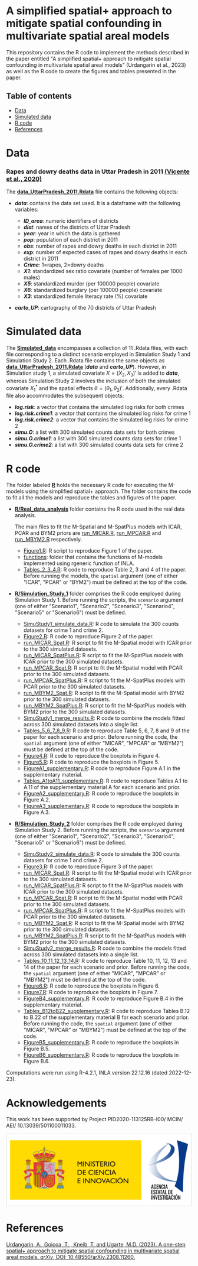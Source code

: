 # A simplified spatial+ approach to mitigate spatial confounding in multivariate spatial areal models
This repository contains the R code to implement the methods described in the paper entitled "A simplified spatial+ approach to mitigate spatial confounding in multivariate spatial areal models" (Urdangarin et al., 2023) as well as the R code to create the figures and tables presented in the paper.


## Table of contents

- [Data](#Data)
- [Simulated data](#SimulatedData)
- [R code](#R-code)
- [References](#References)


# Data
### Rapes and dowry deaths data in Uttar Pradesh in 2011 [(Vicente et al., 2020)](https://rss.onlinelibrary.wiley.com/doi/10.1111/rssa.12545)

The [**data_UttarPradesh_2011.Rdata**](https://github.com/spatialstatisticsupna/Multivariate_confounding/blob/main/Data/data_UttarPradesh_2011.Rdata) file contains the following objects:
  - **_data_**: contains the data set used. It is a dataframe with the following variables:
    - **_ID_area_**: numeric identifiers of districts
    - **_dist_**: names of the districts of Uttar Pradesh
    - **_year_**: year in which the data is gathered
    - **_pop_**: population of each district in 2011
    - **_obs_**: number of rapes and dowry deaths in each district in 2011
    - **_exp_**: number of expected cases of rapes and dowry deaths in each district in 2011
    - **_Crime_**: 1=rapes, 2=dowry deaths
    - **_X1_**: standardized sex ratio covariate (number of females per 1000 males)
    - **_X5_**: standardized murder (per 100000 people) covariate 
    - **_X6_**: standardized burglary (per 100000 people) covariate 
    - **_X3_**: standardized female literacy rate (%) covariate

  - **_carto_UP_**: cartography of the 70 districts of Uttar Pradesh



# Simulated data
The [**Simulated_data**](https://github.com/spatialstatisticsupna/Multivariate_confounding/tree/main/Simulated_data) encompasses a collection of 11 .Rdata files, with each file corresponding to a distinct scenario employed in Simulation Study 1 and Simulation Study 2. Each .Rdata file contains the same objects as [**data_UttarPradesh_2011.Rdata**](https://github.com/spatialstatisticsupna/Multivariate_confounding/blob/main/Data/data_UttarPradesh_2011.Rdata) (**_data_** and **_carto_UP_**). However, in Simulation study 1, a simulated covariate $X=(X_2, X_3)'$ is added to **_data_**, whereas Simulation Study 2 involves the inclusion of both the simulated covariate $X_1^{*}$ and the spatial effects $\theta=(\theta_1, \theta_2)'$. Additionally, every .Rdata file also accommodates the subsequent objects:
- **_log.risk_**: a vector that contains the simulated log risks for both crimes
- **_log.risk.crime1_**: a vector that contains the simulated log risks for crime 1
- **_log.risk.crime2_**: a vector that contains the simulated log risks for crime 2
- **_simu.O_**: a list with 300 simulated counts data sets for both crimes
- **_simu.O.crime1_**: a list with 300 simulated counts data sets for crime 1
- **_simu.O.crime2_**: a list with 300 simulated counts data sets for crime 2


# R code

The folder labeled [**R**](https://github.com/spatialstatisticsupna/Multivariate_confounding/tree/main/R) holds the necessary R code for executing the M-models using the simplified spatial+ approach. The folder contains the code to fit all the models and reproduce the tables and figures of the paper. 

- [**R/Real_data_analysis**](https://github.com/spatialstatisticsupna/Multivariate_confounding/tree/main/R/Real_data_analysis) folder contains the R code used in the real data analysis.
  
  The main files to fit the M-Spatial and M-SpatPlus models with ICAR, PCAR and BYM2 priors are [run_MICAR.R](https://github.com/spatialstatisticsupna/Multivariate_confounding/blob/main/R/Real_data_analysis/run_MICAR.R), [run_MPCAR.R](https://github.com/spatialstatisticsupna/Multivariate_confounding/blob/main/R/Real_data_analysis/run_MPCAR.R) and [run_MBYM2.R](https://github.com/spatialstatisticsupna/Multivariate_confounding/blob/main/R/Real_data_analysis/run_MBYM2.R) respectively.
  - [Figure1.R](https://github.com/spatialstatisticsupna/Multivariate_confounding/blob/main/R/Real_data_analysis/Figure1.R): R script to reproduce Figure 1 of the paper.
  - [functions](https://github.com/spatialstatisticsupna/Multivariate_confounding/tree/main/R/Real_data_analysis/functions): folder that contains the functions of M-models implemented using rgeneric function of INLA.
  - [Tables_2_3_4.R](https://github.com/spatialstatisticsupna/Multivariate_confounding/blob/main/R/Real_data_analysis/Tables_2_3_4.R): R code to reproduce Table 2, 3 and 4 of the paper. Before running the models, the `spatial` argument (one of either "ICAR", "PCAR" or "BYM2") must be defined at the top of the code.
 
- [**R/Simulation_Study_1**](https://github.com/spatialstatisticsupna/Multivariate_confounding/tree/main/R/Simulation_study_1) folder comprises the R code employed during Simulation Study 1. Before running the scripts, the `scenario` argument (one of either "Scenario1", "Scenario2", "Scenario3", "Scenario4", "Scenario5" or "Scenario6") must be defined.
  - [SimuStudy1_simulate_data.R](https://github.com/spatialstatisticsupna/Multivariate_confounding/blob/main/R/Simulation_study_1/SimuStudy1_simulate_data.R): R code to simulate the 300 counts datasets for crime 1 and crime 2.
  - [Figure2.R](https://github.com/spatialstatisticsupna/Multivariate_confounding/blob/main/R/Simulation_study_1/Figure2.R): R code to reproduce Figure 2 of the paper.
  - [run_MICAR_Spat.R](https://github.com/spatialstatisticsupna/Multivariate_confounding/blob/main/R/Simulation_study_1/run_MICAR_Spat.R): R script to fit the M-Spatial model with ICAR prior to the 300 simulated datasets.
  - [run_MICAR_SpatPlus.R](https://github.com/spatialstatisticsupna/Multivariate_confounding/blob/main/R/Simulation_study_1/run_MICAR_SpatPlus.R): R script to fit the M-SpatPlus models with ICAR prior to the 300 simulated datasets.
  - [run_MPCAR_Spat.R](https://github.com/spatialstatisticsupna/Multivariate_confounding/blob/main/R/Simulation_study_1/run_MPCAR_Spat.R): R script to fit the M-Spatial model with PCAR prior to the 300 simulated datasets.
  - [run_MPCAR_SpatPlus.R](https://github.com/spatialstatisticsupna/Multivariate_confounding/blob/main/R/Simulation_study_1/run_MPCAR_SpatPlus.R): R script to fit the M-SpatPlus models with PCAR prior to the 300 simulated datasets.
  - [run_MBYM2_Spat.R](https://github.com/spatialstatisticsupna/Multivariate_confounding/blob/main/R/Simulation_study_1/run_MBYM2_Spat.R): R script to fit the M-Spatial model with BYM2 prior to the 300 simulated datasets.
  - [run_MBYM2_SpatPlus.R](https://github.com/spatialstatisticsupna/Multivariate_confounding/blob/main/R/Simulation_study_1/run_MBYM2_SpatPlus.R): R script to fit the M-SpatPlus models with BYM2 prior to the 300 simulated datasets.
  - [SimuStudy1_merge_results.R](https://github.com/spatialstatisticsupna/Multivariate_confounding/blob/main/R/Simulation_study_1/SimuStudy1_merge_results.R): R code to combine the models fitted across 300 simulated datasets into a single list.
  - [Tables_5_6_7_8_9.R](https://github.com/spatialstatisticsupna/Multivariate_confounding/blob/main/R/Simulation_study_1/Tables_5_6_7_8_9.R): R code to reproduce Table 5, 6, 7, 8 and 9 of the paper for each scenario and prior. Before running the code, the `spatial` argument (one of either "MICAR", "MPCAR" or "MBYM2") must be defined at the top of the code.
  - [Figure4.R](https://github.com/spatialstatisticsupna/Multivariate_confounding/blob/main/R/Simulation_study_1/Figure4.R): R code to reproduce the boxplots in Figure 4.
  - [Figure5.R](https://github.com/spatialstatisticsupna/Multivariate_confounding/blob/main/R/Simulation_study_1/Figure5.R): R code to reproduce the boxplots in Figure 5.
  - [FigureA1_supplementary.R](https://github.com/spatialstatisticsupna/Multivariate_confounding/blob/main/R/Simulation_study_1/FigureA1_supplementary.R): R code to reproduce Figure A.1 in the supplementary material.
  - [Tables_A1toA11_supplementary.R](https://github.com/spatialstatisticsupna/Multivariate_confounding/blob/main/R/Simulation_study_1/Tables_A1toA11_supplementary.R): R code to reproduce Tables A.1 to A.11 of the supplementary material A for each scenario and prior.
  - [FigureA2_supplementary.R](https://github.com/spatialstatisticsupna/Multivariate_confounding/blob/main/R/Simulation_study_1/FigureA2_supplementary.R): R code to reproduce the boxplots in Figure A.2.
  - [FigureA3_supplementary.R](https://github.com/spatialstatisticsupna/Multivariate_confounding/blob/main/R/Simulation_study_1/FigureA3_supplementary.R): R code to reproduce the boxplots in Figure A.3.
 
- [**R/Simulation_Study_2**](https://github.com/spatialstatisticsupna/Multivariate_confounding/tree/main/R/Simulation_study_2) folder comprises the R code employed during Simulation Study 2. Before running the scripts, the `scenario` argument (one of either "Scenario1", "Scenario2", "Scenario3", "Scenario4", "Scenario5" or "Scenario6") must be defined.
  - [SimuStudy2_simulate_data.R](https://github.com/spatialstatisticsupna/Multivariate_confounding/blob/main/R/Simulation_study_2/SimuStudy2_simulate_data.R): R code to simulate the 300 counts datasets for crime 1 and crime 2.
  - [Figure3.R](https://github.com/spatialstatisticsupna/Multivariate_confounding/blob/main/R/Simulation_study_2/Figure3.R): R code to reproduce Figure 3 of the paper.
  - [run_MICAR_Spat.R](https://github.com/spatialstatisticsupna/Multivariate_confounding/blob/main/R/Simulation_study_2/run_MICAR_Spat.R): R script to fit the M-Spatial model with ICAR prior to the 300 simulated datasets.
  - [run_MICAR_SpatPlus.R](https://github.com/spatialstatisticsupna/Multivariate_confounding/blob/main/R/Simulation_study_2/run_MICAR_SpatPlus.R): R script to fit the M-SpatPlus models with ICAR prior to the 300 simulated datasets.
  - [run_MPCAR_Spat.R](https://github.com/spatialstatisticsupna/Multivariate_confounding/blob/main/R/Simulation_study_2/run_MPCAR_Spat.R): R script to fit the M-Spatial model with PCAR prior to the 300 simulated datasets.
  - [run_MPCAR_SpatPlus.R](https://github.com/spatialstatisticsupna/Multivariate_confounding/blob/main/R/Simulation_study_2/run_MPCAR_SpatPlus.R): R script to fit the M-SpatPlus models with PCAR prior to the 300 simulated datasets.
  - [run_MBYM2_Spat.R](https://github.com/spatialstatisticsupna/Multivariate_confounding/blob/main/R/Simulation_study_2/run_MBYM2_Spat.R): R script to fit the M-Spatial model with BYM2 prior to the 300 simulated datasets.
  - [run_MBYM2_SpatPlus.R](https://github.com/spatialstatisticsupna/Multivariate_confounding/blob/main/R/Simulation_study_2/run_MBYM2_SpatPlus.R): R script to fit the M-SpatPlus models with BYM2 prior to the 300 simulated datasets.
  - [SimuStudy2_merge_results.R](https://github.com/spatialstatisticsupna/Multivariate_confounding/blob/main/R/Simulation_study_2/SimuStudy2_merge_results.R): R code to combine the models fitted across 300 simulated datasets into a single list.
  - [Tables_10_11_12_13_14.R](https://github.com/spatialstatisticsupna/Multivariate_confounding/blob/main/R/Simulation_study_2/Tables_10_11_12_13_14.R): R code to reproduce Table 10, 11, 12, 13 and 14 of the paper for each scenario and prior. Before running the code, the `spatial` argument (one of either "MICAR", "MPCAR" or "MBYM2") must be defined at the top of the code.
  - [Figure6.R](https://github.com/spatialstatisticsupna/Multivariate_confounding/blob/main/R/Simulation_study_2/Figure6.R): R code to reproduce the boxplots in Figure 6.
  - [Figure7.R](https://github.com/spatialstatisticsupna/Multivariate_confounding/blob/main/R/Simulation_study_2/Figure7.R): R code to reproduce the boxplots in Figure 7.
  - [FigureB4_supplementary.R](https://github.com/spatialstatisticsupna/Multivariate_confounding/blob/main/R/Simulation_study_2/FigureB4_supplementary.R): R code to reproduce Figure B.4 in the supplementary material.
  - [Tables_B12toB22_supplementary.R](https://github.com/spatialstatisticsupna/Multivariate_confounding/blob/main/R/Simulation_study_2/Tables_B12toB22_supplementary.R): R code to reproduce Tables B.12 to B.22 of the supplementary material B for each scenario and prior. Before running the code, the `spatial` argument (one of either "MICAR", "MPCAR" or "MBYM2") must be defined at the top of the code.
  - [FigureB5_supplementary.R](https://github.com/spatialstatisticsupna/Multivariate_confounding/blob/main/R/Simulation_study_2/FigureB5_supplementary.R): R code to reproduce the boxplots in Figure B.5.
  - [FigureB6_supplementary.R](https://github.com/spatialstatisticsupna/Multivariate_confounding/blob/main/R/Simulation_study_2/FigureB6_supplementary.R): R code to reproduce the boxplots in Figure B.6.
 


Computations were run using R-4.2.1, INLA version 22.12.16 (dated 2022-12-23).

# Acknowledgements
This work has been supported by Project PID2020-113125RB-I00/ MCIN/ AEI/ 10.13039/501100011033.

![image](https://github.com/spatialstatisticsupna/Comparing-R-INLA-and-NIMBLE/blob/main/micin-aei.jpg)
 
# References
[Urdangarin, A., Goicoa, T. , Kneib, T. and Ugarte, M.D. (2023). A one-step spatial+ approach to mitigate spatial confounding in multivariate spatial areal models. _arXiv_, DOI: 10.48550/arXiv.2308.11260.](https://doi.org/10.48550/arXiv.2308.11260)
	
